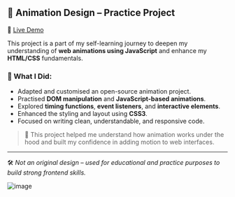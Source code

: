 ## 🎨 Animation Design – Practice Project

🔗 [Live Demo](https://brunhild912.github.io/Web-Projects/Animation-Design/)

This project is a part of my self-learning journey to deepen my understanding of **web animations using JavaScript** and enhance my **HTML/CSS** fundamentals.

### 📌 What I Did:
- Adapted and customised an open-source animation project.
- Practised **DOM manipulation** and **JavaScript-based animations**.
- Explored **timing functions**, **event listeners**, and **interactive elements**.
- Enhanced the styling and layout using **CSS3**.
- Focused on writing clean, understandable, and responsive code.

> 🚀 This project helped me understand how animation works under the hood and built my confidence in adding motion to web interfaces.

---

🛠️ _Not an original design – used for educational and practice purposes to build strong frontend skills._

![image](https://github.com/user-attachments/assets/bb09b729-3b66-4796-89a2-592304cefc2a)
